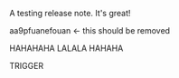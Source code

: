 A testing release note. It's great!

aa9pfuanefouan <- this should be removed

HAHAHAHA LALALA HAHAHA   

TRIGGER
